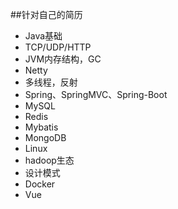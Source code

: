 ##针对自己的简历
* Java基础
* TCP/UDP/HTTP
* JVM内存结构，GC
* Netty
* 多线程，反射
* Spring、SpringMVC、Spring-Boot
* MySQL
* Redis
* Mybatis
* MongoDB
* Linux
* hadoop生态
* 设计模式
* Docker
* Vue
